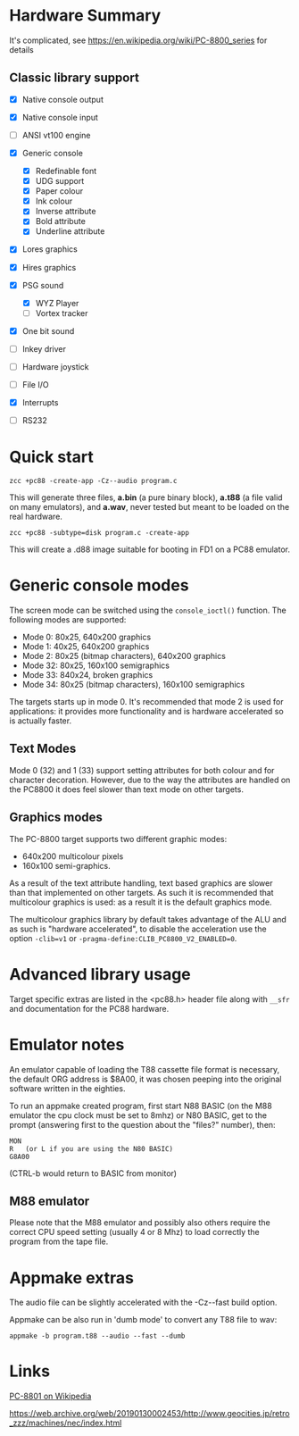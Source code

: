 # Hardware Summary

It's complicated, see https://en.wikipedia.org/wiki/PC-8800_series for details

## Classic library support

* [x] Native console output
* [x] Native console input
* [ ] ANSI vt100 engine
* [x] Generic console
    * [x] Redefinable font
    * [x] UDG support
    * [x] Paper colour
    * [x] Ink colour
    * [x] Inverse attribute
    * [x] Bold attribute
    * [x] Underline attribute
* [x] Lores graphics
* [x] Hires graphics
* [x] PSG sound
    * [x] WYZ Player
    * [ ] Vortex tracker
* [x] One bit sound
* [ ] Inkey driver
* [ ] Hardware joystick
* [ ] File I/O
* [x] Interrupts
* [ ] RS232


# Quick start

    zcc +pc88 -create-app -Cz--audio program.c

This will generate three files, **a.bin** (a pure binary block), **a.t88** (a file valid on many emulators), and **a.wav**, never tested but meant to be loaded on the real hardware.

    zcc +pc88 -subtype=disk program.c -create-app

This will create a .d88 image suitable for booting in FD1 on a PC88 emulator.

# Generic console modes

The screen mode can be switched using the `console_ioctl()` function. The following modes are supported:

* Mode 0: 80x25, 640x200 graphics
* Mode 1: 40x25, 640x200 graphics
* Mode 2: 80x25 (bitmap characters), 640x200 graphics
* Mode 32: 80x25, 160x100 semigraphics
* Mode 33: 840x24, broken graphics
* Mode 34: 80x25 (bitmap characters), 160x100 semigraphics

The targets starts up in mode 0. It's recommended that mode 2 is used for applications: it provides more functionality and is hardware accelerated so is actually faster.

## Text Modes

Mode 0 (32) and 1 (33) support setting attributes for both colour and for character decoration. However, due to the way the attributes are handled on the PC8800 it does feel slower than text mode on other targets.

## Graphics modes

The PC-8800 target supports two different graphic modes:

- 640x200 multicolour pixels
- 160x100 semi-graphics.

As a result of the text attribute handling, text based graphics are slower than that implemented on other targets. As such it is recommended that multicolour graphics is used: as a result it is the default graphics mode. 

The multicolour graphics library by default takes advantage of the ALU and as such is "hardware accelerated", to disable the acceleration use the option `-clib=v1` or `-pragma-define:CLIB_PC8800_V2_ENABLED=0`.

# Advanced library usage

Target specific extras are listed in the <pc88.h> header file along with `__sfr` and documentation for the PC88 hardware.

# Emulator notes

An emulator capable of loading the T88 cassette file format is necessary, the default ORG address is $8A00, it was chosen peeping into the original software written in the eighties.

To run an appmake created program, first start N88 BASIC (on the M88 emulator the cpu clock must be set to 8mhz) or N80 BASIC, get to the prompt (answering first to the question about the "files?" number), then:

    MON
    R   (or L if you are using the N80 BASIC)
    G8A00

(CTRL-b would return to BASIC from monitor)


## M88 emulator

Please note that the M88 emulator and possibly also others require the correct CPU speed setting (usually 4 or 8 Mhz) to load correctly the program from the tape file.

# Appmake extras

The audio file can be slightly accelerated with the -Cz--fast build option.

Appmake can be also run in 'dumb mode' to convert any T88 file to wav:

    appmake -b program.t88 --audio --fast --dumb

# Links

[PC-8801 on Wikipedia](http://en.wikipedia.org/wiki/PC-8801)

https://web.archive.org/web/20190130002453/http://www.geocities.jp/retro_zzz/machines/nec/index.html

